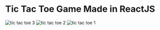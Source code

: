 # Tic Tac Toe Game Made in ReactJS

![tic tac toe 3](https://github.com/jdziecielski/tic-tac-toe-reactjs/assets/106883711/f01e5841-94f6-4e0a-a034-b1dec5966e24)
![tic tac toe 2](https://github.com/jdziecielski/tic-tac-toe-reactjs/assets/106883711/2de17586-8cc8-4799-996e-51d73ffbc6ea)
![tic tac toe 1](https://github.com/jdziecielski/tic-tac-toe-reactjs/assets/106883711/fd285245-670e-4996-8ea5-ee15792583db)
